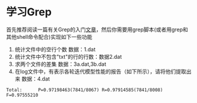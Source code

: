 学习Grep
========

首先推荐阅读一篇有关Grep的入门[文章](http://man.chinaunix.net/newsoft/grep/open.htm)，然后你需要用grep脚本(或者用grep和其他shell命令配合)实现如下一些功能

1. 统计文件中的空行个数 数据：1.dat
2. 统计文件中不包含"txt"的行的行数：数据2.dat
3. 求两个文件的差集 数据：3a.dat,3b.dat
4. 在log文件中，有表示各轮迭代模型性能的报告（如下所示），请将他们提取出来 数据：4.dat

```
Total:      P=0.97198463(7841/8067) R=0.97914585(7841/8008) F=0.97555210
```
